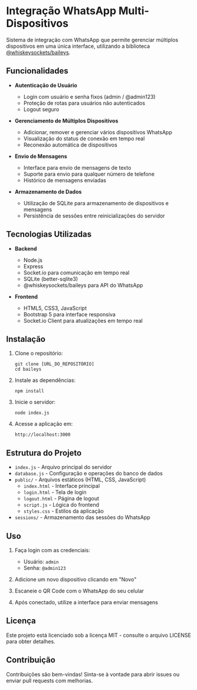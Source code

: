 # Integração WhatsApp Multi-Dispositivos

Sistema de integração com WhatsApp que permite gerenciar múltiplos dispositivos em uma única interface, utilizando a biblioteca [@whiskeysockets/baileys](https://github.com/WhiskeySockets/Baileys).

## Funcionalidades

- **Autenticação de Usuário**
  - Login com usuário e senha fixos (admin / @admin123)
  - Proteção de rotas para usuários não autenticados
  - Logout seguro

- **Gerenciamento de Múltiplos Dispositivos**
  - Adicionar, remover e gerenciar vários dispositivos WhatsApp
  - Visualização do status de conexão em tempo real
  - Reconexão automática de dispositivos

- **Envio de Mensagens**
  - Interface para envio de mensagens de texto
  - Suporte para envio para qualquer número de telefone
  - Histórico de mensagens enviadas

- **Armazenamento de Dados**
  - Utilização de SQLite para armazenamento de dispositivos e mensagens
  - Persistência de sessões entre reinicializações do servidor

## Tecnologias Utilizadas

- **Backend**
  - Node.js
  - Express
  - Socket.io para comunicação em tempo real
  - SQLite (better-sqlite3)
  - @whiskeysockets/baileys para API do WhatsApp

- **Frontend**
  - HTML5, CSS3, JavaScript
  - Bootstrap 5 para interface responsiva
  - Socket.io Client para atualizações em tempo real

## Instalação

1. Clone o repositório:
   ```
   git clone [URL_DO_REPOSITÓRIO]
   cd baileys
   ```

2. Instale as dependências:
   ```
   npm install
   ```

3. Inicie o servidor:
   ```
   node index.js
   ```

4. Acesse a aplicação em:
   ```
   http://localhost:3000
   ```

## Estrutura do Projeto

- `index.js` - Arquivo principal do servidor
- `database.js` - Configuração e operações do banco de dados
- `public/` - Arquivos estáticos (HTML, CSS, JavaScript)
  - `index.html` - Interface principal
  - `login.html` - Tela de login
  - `logout.html` - Página de logout
  - `script.js` - Lógica do frontend
  - `styles.css` - Estilos da aplicação
- `sessions/` - Armazenamento das sessões do WhatsApp

## Uso

1. Faça login com as credenciais:
   - Usuário: `admin`
   - Senha: `@admin123`

2. Adicione um novo dispositivo clicando em "Novo"

3. Escaneie o QR Code com o WhatsApp do seu celular

4. Após conectado, utilize a interface para enviar mensagens

## Licença

Este projeto está licenciado sob a licença MIT - consulte o arquivo LICENSE para obter detalhes.

## Contribuição

Contribuições são bem-vindas! Sinta-se à vontade para abrir issues ou enviar pull requests com melhorias.